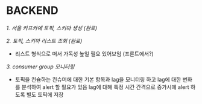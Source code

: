 # BACKEND

*1. 서울 카프카에 토픽, 스키마 생성 (완료)*

*2. 토픽, 스키마 리스트 조회 (완료)*
- 리스트 형식으로 떠서 가독성 높일 필요 있어보임 (프론트에서?)

*3. consumer group 모니터링*
- 토픽을 컨슘하는 컨슈머에 대한 기본 항목과 lag을 모니터링 하고 lag에 대한 변화를 분석하여 alert 할 필요가 있음 lag에 대해 특정 시간 간격으로 증가시에 alert 하도록 별도 토픽에 저장
